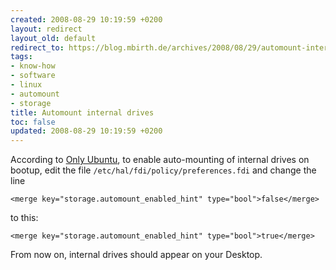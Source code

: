 ```yaml
---
created: 2008-08-29 10:19:59 +0200
layout: redirect
layout_old: default
redirect_to: https://blog.mbirth.de/archives/2008/08/29/automount-internal-drives.html
tags:
- know-how
- software
- linux
- automount
- storage
title: Automount internal drives
toc: false
updated: 2008-08-29 10:19:59 +0200
---
```


According to [Only Ubuntu](http://onlyubuntu.blogspot.com/2008/05/auto-mounting-internal-drives-in-ubuntu.html), to
enable auto-mounting of internal drives on bootup, edit the file `/etc/hal/fdi/policy/preferences.fdi` and change
the line

    <merge key="storage.automount_enabled_hint" type="bool">false</merge>

to this:

    <merge key="storage.automount_enabled_hint" type="bool">true</merge>

From now on, internal drives should appear on your Desktop.